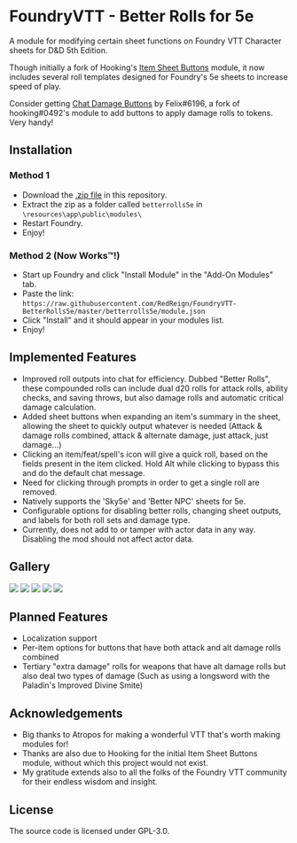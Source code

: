 # FoundryVTT - Better Rolls for 5e
A module for modifying certain sheet functions on Foundry VTT Character sheets for D&D 5th Edition.

Though initially a fork of Hooking's [Item Sheet Buttons](https://gitlab.com/hooking/foundry-vtt---item-sheet-buttons) module, it now includes several roll templates designed for Foundry's 5e sheets to increase speed of play.

Consider getting [Chat Damage Buttons](https://github.com/syl3r86/chatdamagebuttons-betterrolls) by Felix#6196, a fork of hooking#0492's module to add buttons to apply damage rolls to tokens. Very handy!

## Installation
### Method 1
- Download the [.zip file](https://github.com/RedReign/FoundryVTT-BetterRolls5e/raw/master/betterrolls5e.zip) in this repository.
- Extract the zip as a folder called `betterrolls5e` in `\resources\app\public\modules\`
- Restart Foundry.
- Enjoy!

### Method 2 (Now Works™!)
- Start up Foundry and click "Install Module" in the "Add-On Modules" tab.
- Paste the link: `https://raw.githubusercontent.com/RedReign/FoundryVTT-BetterRolls5e/master/betterrolls5e/module.json`
- Click "Install" and it should appear in your modules list.
- Enjoy!

## Implemented Features
- Improved roll outputs into chat for efficiency. Dubbed "Better Rolls", these compounded rolls can include dual d20 rolls for attack rolls, ability checks, and saving throws, but also damage rolls and automatic critical damage calculation.
- Added sheet buttons when expanding an item's summary in the sheet, allowing the sheet to quickly output whatever is needed (Attack & damage rolls combined, attack & alternate damage, just attack, just damage...)
- Clicking an item/feat/spell's icon will give a quick roll, based on the fields present in the item clicked. Hold Alt while clicking to bypass this and do the default chat message.
- Need for clicking through prompts in order to get a single roll are removed.
- Natively supports the 'Sky5e' and 'Better NPC' sheets for 5e.
- Configurable options for disabling better rolls, changing sheet outputs, and labels for both roll sets and damage type.
- Currently, does not add to or tamper with actor data in any way. Disabling the mod should not affect actor data.

## Gallery
![](https://i.imgur.com/vZcoslI.png)
![](https://i.imgur.com/hBsV2NK.png)
![](https://i.imgur.com/yc6jp3C.png)
![](https://i.imgur.com/y7Hz7lY.png)
![](https://i.imgur.com/FmeNGm3.png)

## Planned Features
- Localization support
- Per-item options for buttons that have both attack and alt damage rolls combined
- Tertiary "extra damage" rolls for weapons that have alt damage rolls but also deal two types of damage (Such as using a longsword with the Paladin's Improved Divine Smite)

## Acknowledgements
- Big thanks to Atropos for making a wonderful VTT that's worth making modules for!
- Thanks are also due to Hooking for the initial Item Sheet Buttons module, without which this project would not exist.
- My gratitude extends also to all the folks of the Foundry VTT community for their endless wisdom and insight.

## License
The source code is licensed under GPL-3.0.
